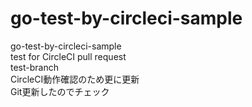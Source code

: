 # go-test-by-circleci-sample
go-test-by-circleci-sample  
test for CircleCI pull request  
test-branch  
CircleCI動作確認のため更に更新  
Git更新したのでチェック